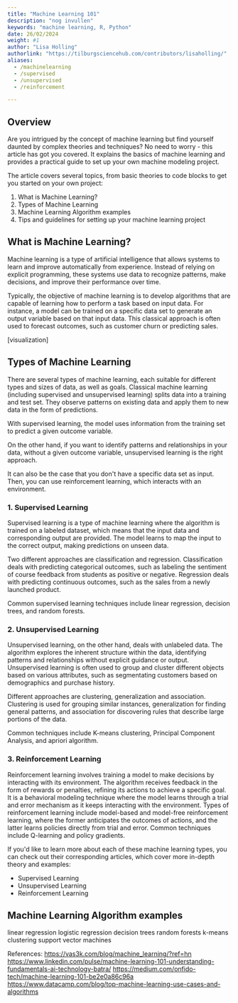 ```yaml
---
title: "Machine Learning 101"
description: "nog invullen"
keywords: "machine learning, R, Python"
date: 26/02/2024
weight: #1
author: "Lisa Holling"
authorlink: "https://tilburgsciencehub.com/contributors/lisaholling/"
aliases:
  - /machinelearning
  - /supervised
  - /unsupervised
  - /reinforcement

---
```


## Overview
Are you intrigued by the concept of machine learning but find yourself daunted by complex theories and techniques?  No need to worry - this article has got you covered. It explains the basics of machine learning and provides a practical guide to set up your own machine modeling project. 

The article covers several topics, from basic theories to code blocks to get you started on your own project: 
1. What is Machine Learning?
2. Types of Machine Learning
4. Machine Learning Algorithm examples 
5. Tips and guidelines for setting up your machine learning project



## What is Machine Learning? 
Machine learning is a type of artificial intelligence that allows systems to learn and improve automatically from experience. Instead of relying on explicit programming, these systems use data to recognize patterns, make decisions, and improve their performance over time. 

Typically, the objective of machine learning is to develop algorithms that are capable of learning how to perform a task based on input data. For instance, a model can be trained on a specific data set to generate an output variable based on that input data. This classical approach is often used to forecast outcomes, such as customer churn or predicting sales.

[visualization]


## Types of Machine Learning
There are several types of machine learning, each suitable for different types and sizes of data, as well as goals. 
Classical machine learning (including supervised and unsupervised learning) splits data into a training and test set. They observe patterns on existing data and apply them to new data in the form of predictions.

With supervised learning, the model uses information from the training set to predict a given outcome variable. 

On the other hand, if you want to identify patterns and relationships in your data, without a given outcome variable, unsupervised learning is the right approach. 

It can also be the case that you don't have a specific data set as input. Then, you can use reinforcement learning, which interacts with an environment.


### 1. **Supervised Learning**

Supervised learning is a type of machine learning where the algorithm is trained on a labeled dataset, which means that the input data and corresponding output are provided. The model learns to map the input to the correct output, making predictions on unseen data. 

Two different approaches are classification and regression. 
Classification deals with predicting categorical outcomes, such as labeling the sentiment of course feedback from students as positive or negative. 
Regression deals with predicting continuous outcomes, such as the sales from a newly launched product.

Common supervised learning techniques include linear regression, decision trees, and random forests.

### 2. **Unsupervised Learning** 

Unsupervised learning, on the other hand, deals with unlabeled data. The algorithm explores the inherent structure within the data, identifying patterns and relationships without explicit guidance or output. Unsupervised learning is often used to group and cluster different objects based on various attributes, such as segmentating customers based on demographics and purchase history.

Different approaches are clustering, generalization and association. Clustering is used for grouping similar instances, generalization for finding general patterns, and association for discovering rules that describe large portions of the data. 

Common techniques include K-means clustering, Principal Component Analysis, and apriori algorithm.

### 3. **Reinforcement Learning**

Reinforcement learning involves training a model to make decisions by interacting with its environment. The algorithm receives feedback in the form of rewards or penalties, refining its actions to achieve a specific goal. It is a behavioral modeling technique where the model learns through a trial and error mechanism as it keeps interacting with the environment.
Types of reinforcement learning include model-based and model-free reinforcement learning, where the former anticipates the outcomes of actions, and the latter learns policies directly from trial and error. Common techniques include Q-learning and policy gradients.

If you'd like to learn more about each of these machine learning types, you can check out their corresponding articles, which cover more in-depth theory and examples:
- Supervised Learning
- Unsupervised Learning
- Reinforcement Learning

##

## Machine Learning Algorithm examples 

linear regression
logistic regression
decision trees
random forests
k-means clustering
support vector machines


References:
https://vas3k.com/blog/machine_learning/?ref=hn
https://www.linkedin.com/pulse/machine-learning-101-understanding-fundamentals-ai-technology-batra/
https://medium.com/onfido-tech/machine-learning-101-be2e0a86c96a
https://www.datacamp.com/blog/top-machine-learning-use-cases-and-algorithms